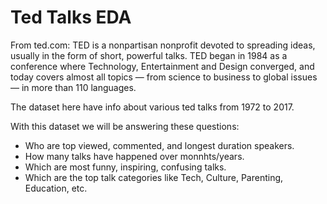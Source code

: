 # Ted Talks EDA 

From ted.com:
TED is a nonpartisan nonprofit devoted to spreading ideas, usually in the form of short, powerful talks. TED began in 1984 as a conference where Technology, Entertainment and Design converged, and today covers almost all topics — from science to business to global issues — in more than 110 languages.

The dataset here have info about various ted talks from 1972 to 2017.

With this dataset we will be answering these questions:
* Who are top viewed, commented, and longest duration speakers.
* How many talks have happened over monnhts/years.
* Which are most funny, inspiring, confusing talks.
* Which are the top talk categories like Tech, Culture, Parenting, Education, etc.
